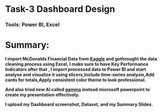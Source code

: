 # Task-3 Dashboard Design
 ### Tools: Power BI, Excel
# Summary:
**I import McDonalds Financial Data from [Kaggle](https://www.kaggle.com/) and gothrought the data cleaning process using Excel, I make sure to have Key Performance Indicators after that , I import processed data to Power BI and start analyse and visualize it using  slicers,Include time-series analysis,Add cards for totals,Apply consistent color theme to look professional.**

**And also tried new AI called [gamma](https://gamma.app/) instead microsoft powerpoint to create my presentation effectively.**

**I upload my Dashboard screenshot, Dataset, and my Summary Slides.**
